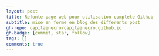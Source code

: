 ```yaml
---
layout: post
title: Refonte page web pour utilisation complete Github
subtitle: mise en forme en blog des differents post
gh-repo: capitainecro/capitainecro.github.io
gh-badge: [commit, star, follow]
tags: []
comments: true
---
```

